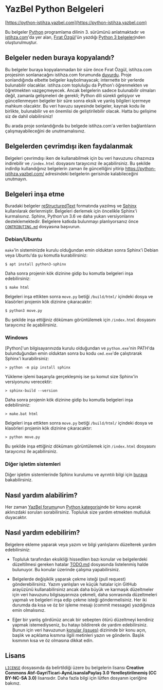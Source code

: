 # YazBel Python Belgeleri

[https://python-istihza.yazbel.com](https://python-istihza.yazbel.com)

Bu belgeler [Python](https://www.python.org/) programlama dilinin 3. sürümünü anlatmaktadır ve
[istihza.com](http://www.istihza.com/)'da yer alan, [Fırat Özgül](http://www.kodlab.com/AuthorDetail.aspx?ID=50)'ün
yazdığı [Python 3 belgeleri](http://belgeler.istihza.com/py3/)nden oluşturulmuştur.

## Belgeler neden buraya kopyalandı?

Bu belgeler buraya kopyalanmadan bir süre önce Fırat Özgül, istihza.com projesinin sonlanacağını istihza.com forumunda
[duyurdu](http://www.istihza.com/forum/viewtopic.php?f=50&t=3849). Proje sonlandığında elbette
belgeler kaybolmayacak; internette bir yerlerde bulunabilir olacaklar. istihza.com topluluğu da Python'ı öğrenmekten ve
öğretmekten vazgeçmeyecek. Ancak belgelerin sadece bulunabilir olmaları değil, zamanla gelişmeleri de gerekli; Python
dili sürekli gelişiyor ve güncellenmeyen belgeler bir süre sonra eksik ve yanlış bilgileri içermeye mahkum olacaktır.
Bu veri havuzu sayesinde belgeler, kaynak kodu ile birlikte, bulunabilir ve en önemlisi de geliştirilebilir olacak.
Hatta bu gelişime siz de dahil olabilirsiniz!

Bu arada proje sonlandığında bu belgede istihza.com'a verilen bağlantıların çalışmayabileceğini de unutmamalısınız.

## Belgelerden çevrimdışı iken faydalanmak

Belgeleri çevrimdışı iken de kullanabilmek için bu veri havuzunu cihazınıza indirebilir ve `/index.html` dosyasını tarayıcınız ile açabilirsiniz.
Bu şekilde indirdip kullandığınız belgelerin zaman ile güncelliğini yitirip https://python-istihza.yazbel.com/ adresindeki belgelerin gerisinde kalabileceğini unutmayın.

## Belgeleri inşa etme

Buradaki belgeler [reStructuredText] formatında yazılmış ve [Sphinx] kullanılarak derlenmiştir.
Belgeleri derlemek için öncelikle Sphinx'i kurmalısınız. Sphinx, Python'un 3.6 ve daha yukarı versiyonlarını desteklemektedir.
Belgelere katkıda bulunmayı planlıyorsanız önce [`CONTRIBUTING.md`](https://github.com/yazbel/python-istihza/blob/master/CONTRIBUTING.md) dosyasına başvurun.

### Debian/Ubuntu

`make`'in sisteminizde kurulu olduğundan emin olduktan sonra Sphinx'i Debian veya Ubuntu'da şu komutla kurabilirsiniz:

```shell
$ apt install python3-sphinx
```

Daha sonra projenin kök dizinine gidip bu komutla belgeleri inşa edebilirsiniz:

```shell
$ make html
```

Belgeleri inşa ettikten sonra `move.py` betiği `/build/html/` içindeki dosya ve klasörleri projenin kök dizinine çıkaracaktır:

```shell
$ python3 move.py
```

Bu şekilde inşa ettiğiniz dökümanı görüntülemek için `/index.html` dosyasını tarayıcınız ile açabilirsiniz.

### Windows

[Python]'un bilgisayarınızda kurulu olduğundan ve `python.exe`'nin PATH'da bulunduğundan emin olduktan sonra bu kodu ``cmd.exe``'de çalıştırarak Sphinx'i kurabilirsiniz:

```shell
> python -m pip install sphinx
```

Yükleme işlemi başarıyla gerçekleşmiş ise şu komut size Sphinx'in versiyonunu verecektir:

```shell
> sphinx-build --version
```

Daha sonra projenin kök dizinine gidip bu komutla belgeleri inşa edebilirsiniz:

```shell
> make.bat html
```

Belgeleri inşa ettikten sonra `move.py` betiği `/build/html/` içindeki dosya ve klasörleri projenin kök dizinine çıkaracaktır:

```shell
> python move.py
```

Bu şekilde inşa ettiğiniz dökümanı görüntülemek için `/index.html` dosyasını tarayıcınız ile açabilirsiniz.

### Diğer işletim sistemleri

Diğer işletim sistemlerinde Sphinx kurulumu ve ayrıntılı bilgi için [buraya](https://www.sphinx-doc.org/en/master/usage/installation.html) bakabilirsiniz.

## Nasıl yardım alabilirim?

Her zaman [YazBel forumu](https://forum.yazbel.com/)nun [Python kategorisi](https://forum.yazbel.com/c/python)nde bir
konu açarak aklınızdaki soruları sorabilirsiniz. Topluluk size yardım etmekten mutluluk duyacaktır.

## Nasıl yardım edebilirim?

Belgelere ekleme yaparak veya yazım ve bilgi yanlışlarını düzelterek yardım edebilirsiniz:

- Topluluk tarafından eksikliği hissedilen bazı konular ve belgelerdeki düzeltilmesi gereken hatalar [TODO.md](TODO.md) 
dosyasında listelenmiş halde bulunuyor. Bu konular üzerinde çalışma yapabilirsiniz.

- Belgelerde değişiklik yaparak çekme isteği (pull request) gönderebilirsiniz. Yazım yanlışları ve küçük hatalar için
GitHub arayüzünü kullanabilirsiniz ancak daha büyük ve karmaşık düzeltmeler için veri havuzunu bilgisayarınıza çekmeli,
daha sonrasında düzeltmeleri yapmalı ve belgeleri inşa edip çekme isteği göndermelisiniz. Her iki durumda da kısa ve öz bir
işleme mesajı (commit message) yazdığınıza emin olmalısınız.

- Eğer bir yanlış gördünüz ancak bir sebepten ötürü düzeltmeyi kendiniz yapmak istemediyseniz, bu hatayı bildirerek de
yardım edebilirsiniz. Bunun için veri havuzunun [konular (issues)](https://github.com/yazbel/python-istihza/issues)
dizininde bir konu açın, başlık ve açıklama kısmına ilgili metinleri yazın ve gönderin. Başlık kısmının kısa ve öz
olmasına dikkat edin.

## Lisans

[`LICENSE`](https://github.com/yazbel/python-istihza/blob/master/LICENSE) dosyasında da belirtildiği üzere bu
belgelerin lisansı **Creative Commons Atıf-GayriTicari-AynıLisanslaPaylaş 3.0 Yerelleştirilmemiş (CC BY-NC-SA 3.0)**
lisansıdır. Daha fazla bilgi için lütfen dosyanın içeriğine bakınız.

[reStructuredText]: http://docutils.sourceforge.net/rst.html
[Sphinx]: http://www.sphinx-doc.org/
